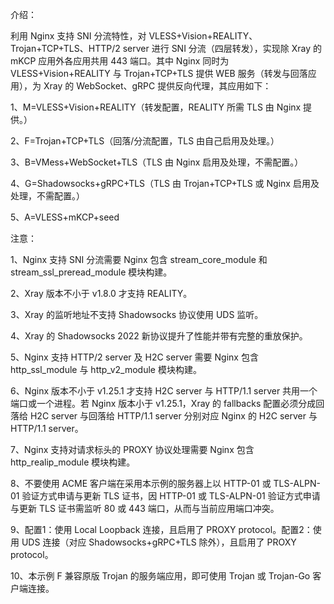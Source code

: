 介绍：

利用 Nginx 支持 SNI 分流特性，对 VLESS+Vision+REALITY、Trojan+TCP+TLS、HTTP/2 server 进行 SNI 分流（四层转发），实现除 Xray 的 mKCP 应用外各应用共用 443 端口。其中 Nginx 同时为 VLESS+Vision+REALITY 与 Trojan+TCP+TLS 提供 WEB 服务（转发与回落应用），为 Xray 的 WebSocket、gRPC 提供反向代理，其应用如下：

1、M=VLESS+Vision+REALITY（转发配置，REALITY 所需 TLS 由 Nginx 提供。）

2、F=Trojan+TCP+TLS（回落/分流配置，TLS 由自己启用及处理。）

3、B=VMess+WebSocket+TLS（TLS 由 Nginx 启用及处理，不需配置。）

4、G=Shadowsocks+gRPC+TLS（TLS 由 Trojan+TCP+TLS 或 Nginx 启用及处理，不需配置。）

5、A=VLESS+mKCP+seed

注意：

1、Nginx 支持 SNI 分流需要 Nginx 包含 stream_core_module 和 stream_ssl_preread_module 模块构建。

2、Xray 版本不小于 v1.8.0 才支持 REALITY。

3、Xray 的监听地址不支持 Shadowsocks 协议使用 UDS 监听。

4、Xray 的 Shadowsocks 2022 新协议提升了性能并带有完整的重放保护。

5、Nginx 支持 HTTP/2 server 及 H2C server 需要 Nginx 包含 http_ssl_module 与 http_v2_module 模块构建。

6、Nginx 版本不小于 v1.25.1 才支持 H2C server 与 HTTP/1.1 server 共用一个端口或一个进程。若 Nginx 版本小于 v1.25.1，Xray 的 fallbacks 配置必须分成回落给 H2C server 与回落给 HTTP/1.1 server 分别对应 Nginx 的 H2C server 与 HTTP/1.1 server。

7、Nginx 支持对请求标头的 PROXY 协议处理需要 Nginx 包含 http_realip_module 模块构建。

8、不要使用 ACME 客户端在采用本示例的服务器上以 HTTP-01 或 TLS-ALPN-01 验证方式申请与更新 TLS 证书，因 HTTP-01 或 TLS-ALPN-01 验证方式申请与更新 TLS 证书需监听 80 或 443 端口，从而与当前应用端口冲突。

9、配置1：使用 Local Loopback 连接，且启用了 PROXY protocol。配置2：使用 UDS 连接（对应 Shadowsocks+gRPC+TLS 除外），且启用了 PROXY protocol。

10、本示例 F 兼容原版 Trojan 的服务端应用，即可使用 Trojan 或 Trojan-Go 客户端连接。
